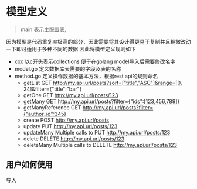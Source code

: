 # 模型定义
> main 表示主配置表, 

因为模型是代码重复率极高的部分，因此需要将其设计得更易于复制并且稍微改动一下即可适用于多种不同的数据
因此将模型定义规则如下

- cxx 以c开头表示collections 便于在golang model导入后需要修改名字
- model.go 定义数据库表需要的字段及表的名称
- method.go 定义操作数据的基本方法，根据rest api的规则命名
    - getList	GET http://my.api.url/posts?sort=["title","ASC"]&range=[0, 24]&filter={"title":"bar"}
    - getOne	GET http://my.api.url/posts/123
    - getMany	GET http://my.api.url/posts?filter={"ids":[123,456,789]}
    - getManyReference	GET http://my.api.url/posts?filter={"author_id":345}
    - create	POST http://my.api.url/posts
    - update	PUT http://my.api.url/posts/123
    - updateMany	Multiple calls to PUT http://my.api.url/posts/123
    - delete	DELETE http://my.api.url/posts/123
    - deleteMany	Multiple calls to DELETE http://my.api.url/posts/123

## 用户如何使用

导入

```

```